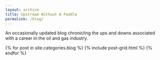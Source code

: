 ```yaml
---
layout: archive
title: Upstream Without A Paddle
permalink: /blog/
---
```


An occasionally updated blog chronicling the ups and downs associated with a career in the oil and gas industry.

<div class="tiles">
{% for post in site.categories.blog %}
  {% include post-grid.html %}
{% endfor %}
</div><!-- /.tiles -->